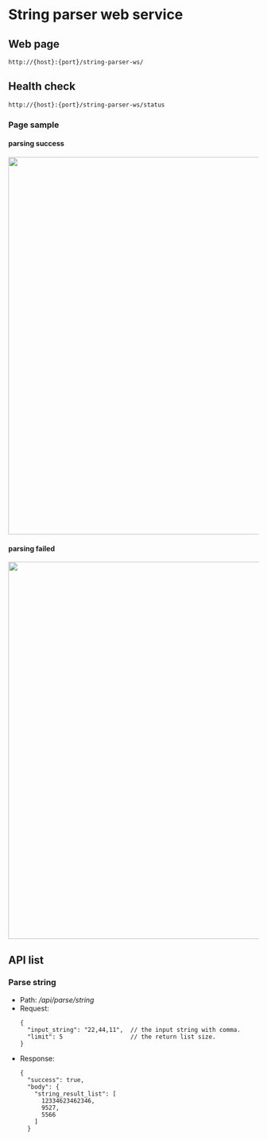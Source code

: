 # String parser web service

## Web page

```
http://{host}:{port}/string-parser-ws/
```

## Health check

```
http://{host}:{port}/string-parser-ws/status
```

### Page sample

#### parsing success

<img width="760" src="https://user-images.githubusercontent.com/4490346/109423869-3746ec80-7a1c-11eb-92b8-0e528ced9670.png">

#### parsing failed

<img width="760" src="https://user-images.githubusercontent.com/4490346/109423932-737a4d00-7a1c-11eb-9281-6e62002f0545.png">


## API list

### Parse string

* Path: */api/parse/string*
* Request:
  ```
  {
    "input_string": "22,44,11",  // the input string with comma.
    "limit": 5                   // the return list size.
  }
  ```
* Response:
  ```
  {
    "success": true,
    "body": {
      "string_result_list": [
        12334623462346,
        9527,
        5566
      ]
    }
  ```
